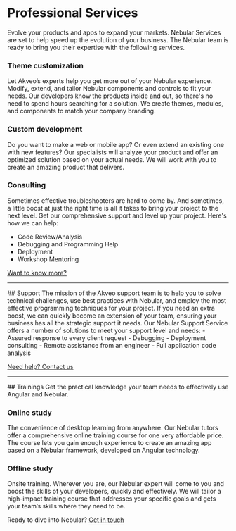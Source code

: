 # Professional Services
Evolve your products and apps to expand your markets. Nebular Services are set to help speed up the evolution of your business. 
The Nebular team is ready to bring you their expertise with the following services.

### Theme customization
Let Akveo’s experts help you get more out of your Nebular experience. Modify, extend, and tailor Nebular components and controls to fit your needs. Our developers know the products inside and out, so there's no need to spend hours searching for a solution. We create themes, modules, and components to match your company branding.

### Custom development
Do you want to make a web or mobile app? Or even extend an existing one with new features?
Our specialists will analyze your product and offer an optimized solution based on your actual needs. We will work with you to create an amazing product that delivers.

### Consulting
Sometimes effective troubleshooters are hard to come by. And sometimes, a little boost at just the right time is all it takes to bring your project to the next level. Get our comprehensive support and level up your project. Here's how we can help:
- Code Review/Analysis 
- Debugging and Programming Help
- Deployment 
- Workshop Mentoring
 
<a href="https://www.akveo.com/contact?utm_campaign=services%20-%20consulting%20-%20nebular%20professional%20services&utm_source=nebular&utm_medium=referral&utm_content=nebular_services_consulting_request">Want to know more?</a>

<hr>
## Support
The mission of the Akveo support team is to help you to solve technical challenges, use best practices with Nebular, and employ the most effective programming techniques for your project. If you need an extra boost, we can quickly become an extension of your team, ensuring your business has all the strategic support it needs. Our Nebular Support Service offers a number of solutions to meet your support level and needs:
- Assured response to every client request
- Debugging
- Deployment consulting
- Remote assistance from an engineer 
- Full application code analysis 

<a href="https://www.akveo.com/contact?utm_campaign=services%20-%20consulting%20-%20nebular%20professional%20services&utm_source=nebular&utm_medium=referral&utm_content=support_cta">Need help? Contact us</a>


<hr>
## Trainings
Get the practical knowledge your team needs to effectively use Angular and Nebular. 
 
### Online study
The convenience of desktop learning from anywhere. Our Nebular tutors offer a comprehensive online training course for one very affordable price. The course lets you gain enough experience to create an amazing app based on a Nebular framework, developed on Angular technology.

### Offline study
Onsite training. Wherever you are, our Nebular expert will come to you and boost the skills of your developers, quickly and effectively. We will tailor a high-impact training course that addresses your specific goals and gets your team’s skills where they need to be.

Ready to dive into Nebular? <a href="https://www.akveo.com/contact?utm_campaign=services%20-%20consulting%20-%20nebular%20professional%20services&utm_source=nebular&utm_medium=referral&utm_content=training_request">Get in touch</a>

